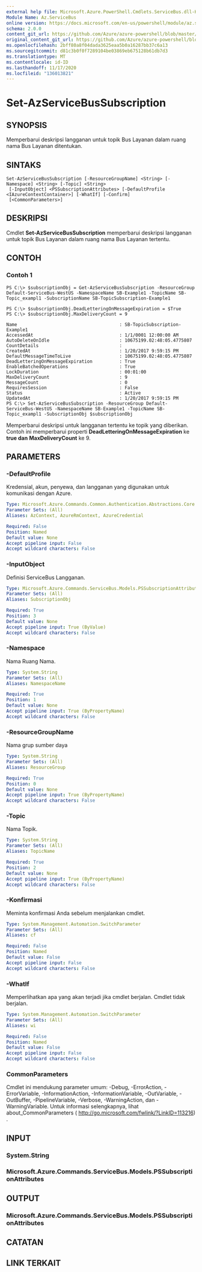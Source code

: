 ```yaml
---
external help file: Microsoft.Azure.PowerShell.Cmdlets.ServiceBus.dll-Help.xml
Module Name: Az.ServiceBus
online version: https://docs.microsoft.com/en-us/powershell/module/az.servicebus/set-azservicebussubscription
schema: 2.0.0
content_git_url: https://github.com/Azure/azure-powershell/blob/master/src/ServiceBus/ServiceBus/help/Set-AzServiceBusSubscription.md
original_content_git_url: https://github.com/Azure/azure-powershell/blob/master/src/ServiceBus/ServiceBus/help/Set-AzServiceBusSubscription.md
ms.openlocfilehash: 2bff80a8f04dada3625eaa5b0a16287bb37c6a13
ms.sourcegitcommit: d81c3b0f0f7289104be03869eb675128b61db7d3
ms.translationtype: MT
ms.contentlocale: id-ID
ms.lasthandoff: 11/17/2020
ms.locfileid: "136013821"
---
```

# Set-AzServiceBusSubscription

## SYNOPSIS
Memperbarui deskripsi langganan untuk topik Bus Layanan dalam ruang nama Bus Layanan ditentukan.

## SINTAKS

```
Set-AzServiceBusSubscription [-ResourceGroupName] <String> [-Namespace] <String> [-Topic] <String>
 [-InputObject] <PSSubscriptionAttributes> [-DefaultProfile <IAzureContextContainer>] [-WhatIf] [-Confirm]
 [<CommonParameters>]
```

## DESKRIPSI
Cmdlet **Set-AzServiceBusSubscription** memperbarui deskripsi langganan untuk topik Bus Layanan dalam ruang nama Bus Layanan tertentu.

## CONTOH

### Contoh 1
```
PS C:\> $subscriptionObj = Get-AzServiceBusSubscription -ResourceGroup Default-ServiceBus-WestUS -NamespaceName SB-Example1 -TopicName SB-Topic_exampl1 -SubscriptionName SB-TopicSubscription-Example1

PS C:\> $subscriptionObj.DeadLetteringOnMessageExpiration = $True
PS C:\> $subscriptionObj.MaxDeliveryCount = 9

Name                                      : SB-TopicSubscription-Example1
AccessedAt                                : 1/1/0001 12:00:00 AM
AutoDeleteOnIdle                          : 10675199.02:48:05.4775807
CountDetails                              : 
CreatedAt                                 : 1/20/2017 9:59:15 PM
DefaultMessageTimeToLive                  : 10675199.02:48:05.4775807
DeadLetteringOnMessageExpiration          : True
EnableBatchedOperations                   : True
LockDuration                              : 00:01:00
MaxDeliveryCount                          : 9
MessageCount                              : 0
RequiresSession                           : False
Status                                    : Active
UpdatedAt                                 : 1/20/2017 9:59:15 PM
PS C:\> Set-AzServiceBusSubscription -ResourceGroup Default-ServiceBus-WestUS -NamespaceName SB-Example1 -TopicName SB-Topic_exampl1 -SubscriptionObj $subscriptionObj
```

Memperbarui deskripsi untuk langganan tertentu ke topik yang diberikan. Contoh ini memperbarui properti **DeadLetteringOnMessageExpiration** ke **true dan** **MaxDeliveryCount** ke 9.

## PARAMETERS

### -DefaultProfile
Kredensial, akun, penyewa, dan langganan yang digunakan untuk komunikasi dengan Azure.

```yaml
Type: Microsoft.Azure.Commands.Common.Authentication.Abstractions.Core.IAzureContextContainer
Parameter Sets: (All)
Aliases: AzContext, AzureRmContext, AzureCredential

Required: False
Position: Named
Default value: None
Accept pipeline input: False
Accept wildcard characters: False
```

### -InputObject
Definisi ServiceBus Langganan.

```yaml
Type: Microsoft.Azure.Commands.ServiceBus.Models.PSSubscriptionAttributes
Parameter Sets: (All)
Aliases: SubscriptionObj

Required: True
Position: 3
Default value: None
Accept pipeline input: True (ByValue)
Accept wildcard characters: False
```

### -Namespace
Nama Ruang Nama.

```yaml
Type: System.String
Parameter Sets: (All)
Aliases: NamespaceName

Required: True
Position: 1
Default value: None
Accept pipeline input: True (ByPropertyName)
Accept wildcard characters: False
```

### -ResourceGroupName
Nama grup sumber daya

```yaml
Type: System.String
Parameter Sets: (All)
Aliases: ResourceGroup

Required: True
Position: 0
Default value: None
Accept pipeline input: True (ByPropertyName)
Accept wildcard characters: False
```

### -Topic
Nama Topik.

```yaml
Type: System.String
Parameter Sets: (All)
Aliases: TopicName

Required: True
Position: 2
Default value: None
Accept pipeline input: True (ByPropertyName)
Accept wildcard characters: False
```

### -Konfirmasi
Meminta konfirmasi Anda sebelum menjalankan cmdlet.

```yaml
Type: System.Management.Automation.SwitchParameter
Parameter Sets: (All)
Aliases: cf

Required: False
Position: Named
Default value: False
Accept pipeline input: False
Accept wildcard characters: False
```

### -WhatIf
Memperlihatkan apa yang akan terjadi jika cmdlet berjalan.
Cmdlet tidak berjalan.

```yaml
Type: System.Management.Automation.SwitchParameter
Parameter Sets: (All)
Aliases: wi

Required: False
Position: Named
Default value: False
Accept pipeline input: False
Accept wildcard characters: False
```

### CommonParameters
Cmdlet ini mendukung parameter umum: -Debug, -ErrorAction, -ErrorVariable, -InformationAction, -InformationVariable, -OutVariable, -OutBuffer, -PipelineVariable, -Verbose, -WarningAction, dan -WarningVariable. Untuk informasi selengkapnya, lihat about_CommonParameters ( http://go.microsoft.com/fwlink/?LinkID=113216) .

## INPUT

### System.String

### Microsoft.Azure.Commands.ServiceBus.Models.PSSubscriptionAttributes

## OUTPUT

### Microsoft.Azure.Commands.ServiceBus.Models.PSSubscriptionAttributes

## CATATAN

## LINK TERKAIT
